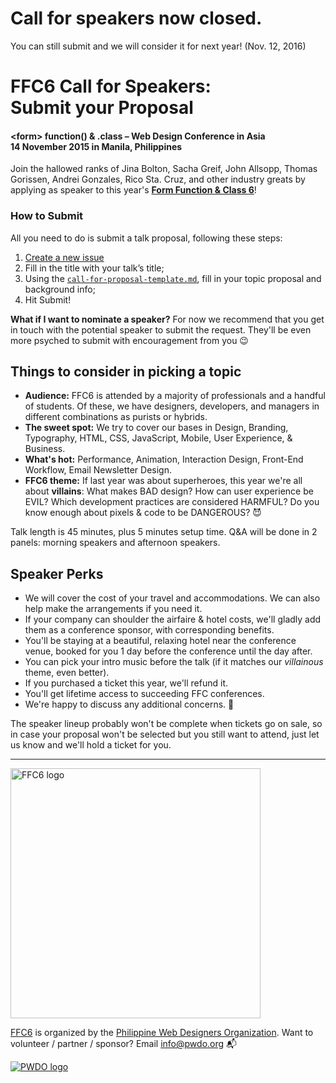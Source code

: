 # Call for speakers now closed. 
You can still submit and we will consider it for next year! (Nov. 12, 2016)


# FFC6 Call for Speakers: <br> Submit your Proposal
#### &lt;form&gt; function() & .class – Web Design Conference in Asia <br> 14 November 2015 in Manila, Philippines

Join the hallowed ranks of Jina Bolton, Sacha Greif, John Allsopp, Thomas Gorissen, Andrei Gonzales, Rico Sta. Cruz, and other industry greats by applying as speaker to this year's [**Form&nbsp;Function & Class 6**](http://www.formfunctionclass.com/)!

### How to Submit

All you need to do is submit a talk proposal, following these steps:

1. [Create a new issue](https://github.com/pwdo/FFC6-Call-For-Speakers/issues/new)
2. Fill in the title with your talk’s title;
3. Using the [`call-for-proposal-template.md`](https://raw.githubusercontent.com/pwdo/FFC6-Call-For-Speakers/master/call-for-proposal-template.md), fill in your topic proposal and background info;
4. Hit Submit!

**What if I want to nominate a speaker?** For now we recommend that you get in touch with the potential speaker to submit the request. They'll be even more psyched to submit with encouragement from you 😉



## Things to consider in picking a topic
- **Audience:** FFC6 is attended by a majority of professionals and a handful of students. Of these, we have designers, developers, and managers in different combinations as purists or hybrids.
- **The sweet spot:** We try to cover our bases in Design, Branding, Typography, HTML, CSS, JavaScript, Mobile, User Experience, & Business.
- **What's hot:** Performance, Animation, Interaction Design, Front-End Workflow, Email Newsletter Design.
- **FFC6 theme:** If last year was about superheroes, this year we're all about **villains**: What makes BAD design? How can user experience be EVIL? Which development practices are considered HARMFUL? Do you know enough about pixels & code to be DANGEROUS? 😈

Talk length is 45 minutes, plus 5 minutes setup time. Q&A will be done in 2 panels: morning speakers and afternoon speakers.

## Speaker Perks
- We will cover the cost of your travel and accommodations. We can also help make the arrangements if you need it.
- If your company can shoulder the airfaire & hotel costs, we'll gladly add them as a conference sponsor, with corresponding benefits.
- You'll be staying at a beautiful, relaxing hotel near the conference venue, booked for you 1 day before the conference until the day after.
- You can pick your intro music before the talk (if it matches our *villainous* theme, even better).
- If you purchased a ticket this year, we'll refund it.
- You'll get lifetime access to succeeding FFC conferences. 
- We're happy to discuss any additional concerns. 💖

The speaker lineup probably won't be complete when tickets go on sale, so in case your proposal won't be selected but you still want to attend, just let us know and we'll hold a ticket for you.


---

<a href="http://www.formfunctionclass.com/"><img src="http://www.formfunctionclass.com/ogimage.png" alt="FFC6 logo" width="400"></a>

[FFC6](http://www.formfunctionclass.com/) is organized by the [Philippine Web Designers Organization](http://pwdo.org). 
Want to volunteer / partner / sponsor? Email [info@pwdo.org](mailto:info@pwdo.org) 📬

<a href="http://www.pwdo.org/"><img src="http://www.pwdo.org/images/pwdo.png" alt="PWDO logo"></a>
